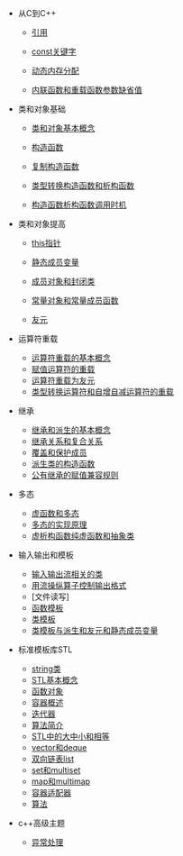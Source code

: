 * 从C到C++
    * [引用](md/引用.md)

    * [const关键字](md/const关键字.md)
    
    * [动态内存分配](md/动态内存分配.md)
    
    * [内联函数和重载函数参数缺省值](md/内联函数和重载函数参数缺省值.md)

* 类和对象基础
    * [类和对象基本概念](md/类和对象基本概念.md)
    
    * [构造函数](md/构造函数.md)
    
    * [复制构造函数](md/复制构造函数.md)
    
    * [类型转换构造函数和析构函数](md/类型转换构造函数和析构函数.md)
    
    * [构造函数析构函数调用时机](md/构造函数析构函数调用时机.md)

* 类和对象提高
    * [this指针](md/this指针.md)
    
    * [静态成员变量](md/静态成员变量.md)
    
    * [成员对象和封闭类](md/成员对象和封闭类.md)
    
    * [常量对象和常量成员函数](md/常量对象和常量成员函数.md)
    
    * [友元](md/友元.md)
 



 
* 运算符重载
    * [运算符重载的基本概念](md/运算符重载的基本概念.md)
    * [赋值运算符的重载](md/赋值运算符的重载.md)
    * [运算符重载为友元](md/运算符重载为友元.md)
    * [类型转换运算符和自增自减运算符的重载](md/类型转换运算符和自增自减运算符的重载.md)

* 继承
    * [继承和派生的基本概念](md/继承和派生的基本概念.md)
    * [继承关系和复合关系](md/继承关系和复合关系.md)
    * [覆盖和保护成员](md/覆盖和保护成员.md)
    * [派生类的构造函数](md/派生类的构造函数.md)
    * [公有继承的赋值兼容规则](md/公有继承的赋值兼容规则.md)

* 多态
    * [虚函数和多态](md/虚函数和多态.md)
    * [多态的实现原理](md/多态的实现原理.md)
    * [虚析构函数纯虚函数和抽象类](md/虚析构函数纯虚函数和抽象类.md)
  
* 输入输出和模板
    * [输入输出流相关的类](md/输入输出流相关的类.md)
    * [用流操纵算子控制输出格式](md/用流操纵算子控制输出形式.md)
    * [文件读写]
    * [函数模板](md/函数模板.md)
    * [类模板](md/类模板.md)
    * [类模板与派生和友元和静态成员变量](md/类模板与派生和友元和静态成员变量.md)

* 标准模板库STL
    * [string类](md/string类.md)
    * [STL基本概念](md/STL基本概念.md)
    * [函数对象](md/函数对象.md)
    * [容器概述](md/容器概述.md)
    * [迭代器](md/迭代器.md)
    * [算法简介](md/算法简介.md)
    * [STL中的大中小和相等](md/STL中的大中小和相等.md)
    * [vector和deque](md/vector和deque.md)
    * [双向链表list](md/双向链表list.md)
    * [set和multiset](md/set和multiset.md)
    * [map和multimap](md/map和multimap.md)
    * [容器适配器](md/容器适配器.md)
    * [算法](md/算法.md)

* c++高级主题
    * [异常处理](md/异常处理.md)
